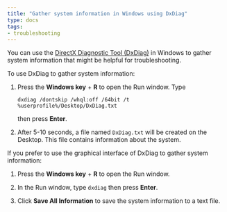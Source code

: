 ```yaml
---
title: "Gather system information in Windows using DxDiag"
type: docs
tags:
- troubleshooting
---
```


You can use the
[DirectX Diagnostic Tool (DxDiag)](https://support.microsoft.com/en-us/windows/open-and-run-dxdiag-exe-dad7792c-2ad5-f6cd-5a37-bf92228dfd85)
in Windows to gather system information that might be helpful for
troubleshooting.

To use DxDiag to gather system information:

1. Press the **Windows key** + **R** to open the Run window. Type

   ```
   dxdiag /dontskip /whql:off /64bit /t %userprofile%/Desktop/DxDiag.txt
   ```

   then press **Enter**.

1. After 5-10 seconds, a file named `DxDiag.txt` will be created on the
   Desktop. This file contains information about the system.

If you prefer to use the graphical interface of DxDiag to gather system
information:

1. Press the **Windows key** + **R** to open the Run window.

1. In the Run window, type `dxdiag` then press **Enter**.

1. Click **Save All Information** to save the system information to a text
   file.
